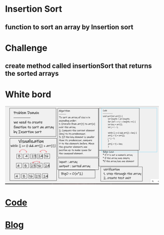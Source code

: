 # Insertion Sort
## function to sort an array by Insertion sort

# Challenge
## create method called insertionSort that returns the sorted arrays

# White bord
![Insertion-Sort](../asset/Insertionsort.png)

# [Code](https://github.com/hashem98/data-structures-and-algorithms/tree/main/Java/Sort/app/src)

# [Blog](blog26.md)
